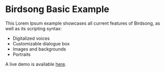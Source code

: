 # Birdsong Basic Example
This Lorem Ipsum example showcases all current features of Birdsong, as well as its scripting syntax:
- Digitalized voices
- Customizable dialogue box
- Images and backgrounds
- Portraits

A live demo is available [here](https://jlvoiseux.github.io/bevy_birdsong_example_basic/).
